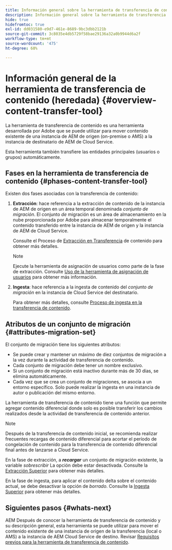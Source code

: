 ```yaml
---
title: Información general sobre la herramienta de transferencia de contenido (heredada)
description: Información general sobre la herramienta de transferencia de contenido
hide: true
hidefromtoc: true
exl-id: dd031580-e9d7-461e-8689-9bc3dbb2121b
source-git-commit: 3c8035e4db5729f58bae29136a32a0b9944d6a2f
workflow-type: tm+mt
source-wordcount: '475'
ht-degree: 68%

---
```


# Información general de la herramienta de transferencia de contenido (heredada) {#overview-content-transfer-tool}

La herramienta de transferencia de contenido es una herramienta desarrollada por Adobe que se puede utilizar para mover contenido existente de una instancia de AEM de origen (on-premise o AMS) a la instancia de destinatario de AEM de Cloud Service.

Esta herramienta también transfiere las entidades principales (usuarios o grupos) automáticamente.

## Fases en la herramienta de transferencia de contenido {#phases-content-transfer-tool}

Existen dos fases asociadas con la transferencia de contenido:

1. **Extracción**: hace referencia a la extracción de contenido de la instancia de AEM de origen en un área temporal denominada *conjunto de migración*. El conjunto *de* migración es un área de almacenamiento en la nube proporcionada por Adobe para almacenar temporalmente el contenido transferido entre la instancia de AEM de origen y la instancia de AEM de Cloud Service.

   Consulte el Proceso de [Extracción en Transferencia](https://experienceleague.adobe.com/docs/experience-manager-cloud-service/content/migration-journey/cloud-migration/content-transfer-tool/extracting-content.html) de contenido para obtener más detalles.

   >[!NOTE]
   >Ejecute la herramienta de asignación de usuarios como parte de la fase de extracción. Consulte [Uso de la herramienta de asignación de usuarios](https://experienceleague.adobe.com/docs/experience-manager-cloud-service/content/migration-journey/cloud-migration/content-transfer-tool/legacy-user-mapping-tool/using-user-mapping-tool-legacy.html?lang=en) para obtener más información.

1. **Ingesta**: hace referencia a la ingesta de contenido del *conjunto de migración* en la instancia de Cloud Service del destinatario.

   Para obtener más detalles, consulte [Proceso de ingesta en la transferencia de contenido](https://experienceleague.adobe.com/docs/experience-manager-cloud-service/content/migration-journey/cloud-migration/content-transfer-tool/ingesting-content.html).

## Atributos de un conjunto de migración {#attributes-migration-set}

El conjunto de migración tiene los siguientes atributos:

* Se puede crear y mantener un máximo de diez conjuntos de migración a la vez durante la actividad de transferencia de contenido.
* Cada conjunto de migración debe tener un nombre exclusivo.
* Si un conjunto de migración está inactivo durante más de 30 días, se elimina automáticamente.
* Cada vez que se crea un conjunto de migraciones, se asocia a un entorno específico. Solo puede realizar la ingesta en una instancia de autor o publicación del mismo entorno.


La herramienta de transferencia de contenido tiene una función que permite agregar contenido diferencial donde solo es posible transferir los cambios realizados desde la actividad de transferencia de contenido anterior.

>[!NOTE]
>Después de la transferencia de contenido inicial, se recomienda realizar frecuentes recargas de contenido diferencial para acortar el período de congelación de contenido para la transferencia de contenido diferencial final antes de lanzarse a Cloud Service.

En la fase de extracción, a ***recargar*** un conjunto de migración existente, la variable *sobrescribir* La opción debe estar desactivada. Consulte la [Extracción Superior](https://experienceleague.adobe.com/docs/experience-manager-cloud-service/content/migration-journey/cloud-migration/content-transfer-tool/extracting-content.html?lang=en#top-up-extraction-process) para obtener más detalles.

En la fase de ingesta, para aplicar el contenido delta sobre el contenido actual, se debe desactivar la opción de *borrado*. Consulte la [Ingesta Superior](https://experienceleague.adobe.com/docs/experience-manager-cloud-service/content/migration-journey/cloud-migration/content-transfer-tool/ingesting-content.html?lang=en#top-up-ingestion-process) para obtener más detalles.

## Siguientes pasos {#whats-next}

AEM Después de conocer la herramienta de transferencia de contenido y su descripción general, esta herramienta se puede utilizar para mover el contenido existente de una instancia de origen de la transferencia (local o AMS) a la instancia de AEM Cloud Service de destino. Revisar [Requisitos previos para la herramienta de transferencia de contenido](https://experienceleague.adobe.com/docs/experience-manager-cloud-service/content/migration-journey/cloud-migration/content-transfer-tool/prerequisites-content-transfer-tool.html?lang=en).
